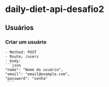# daily-diet-api-desafio2

## Usuários

### Criar um usuário
    - Method: POST
    - Route; /users
    - body: 
    ```json
    "name": "Nome do usuário",
    "email": "email@example.com",
    "password": "senha"        
     ```